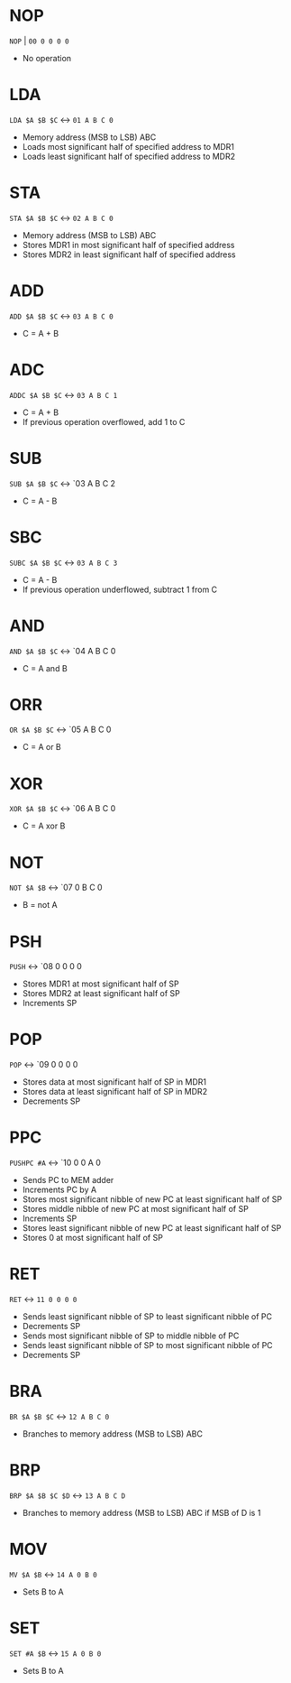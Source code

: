 # NOP
`NOP` | `00 0 0 0 0`
- No operation

# LDA
`LDA $A $B $C` <-> `01 A B C 0`
- Memory address (MSB to LSB) ABC
- Loads most significant half of specified address to MDR1
- Loads least significant half of specified address to MDR2

# STA
`STA $A $B $C` <-> `02 A B C 0`
- Memory address (MSB to LSB) ABC
- Stores MDR1 in most significant half of specified address
- Stores MDR2 in least significant half of specified address

# ADD
`ADD $A $B $C` <-> `03 A B C 0`
- C = A + B

# ADC
`ADDC $A $B $C` <-> `03 A B C 1`
- C = A + B
- If previous operation overflowed, add 1 to C

# SUB
`SUB $A $B $C` <-> `03 A B C 2
- C = A - B

# SBC
`SUBC $A $B $C` <-> `03 A B C 3`
- C = A - B
- If previous operation underflowed, subtract 1 from C

# AND
`AND $A $B $C` <-> `04 A B C 0
- C = A and B

# ORR
`OR $A $B $C` <-> `05 A B C 0
- C = A or B

# XOR
`XOR $A $B $C` <-> `06 A B C 0
- C = A xor B

# NOT
`NOT $A $B` <-> `07 0 B C 0
- B = not A

# PSH
`PUSH` <-> `08 0 0 0 0
- Stores MDR1 at most significant half of SP
- Stores MDR2 at least significant half of SP
- Increments SP

# POP
`POP` <-> `09 0 0 0 0
- Stores data at most significant half of SP in MDR1
- Stores data at least significant half of SP in MDR2
- Decrements SP

# PPC
`PUSHPC #A` <-> `10 0 0 A 0
- Sends PC to MEM adder
- Increments PC by A
- Stores most significant nibble of new PC at least significant half of SP
- Stores middle nibble of new PC at most significant half of SP
- Increments SP
- Stores least significant nibble of new PC at least significant half of SP
- Stores 0 at most significant half of SP

# RET
`RET` <-> `11 0 0 0 0`
- Sends least significant nibble of SP to least significant nibble of PC
- Decrements SP
- Sends most significant nibble of SP to middle nibble of PC
- Sends least significant nibble of SP to most significant  nibble of PC
- Decrements SP

# BRA
`BR $A $B $C` <-> `12 A B C 0`
- Branches to memory address (MSB to LSB) ABC

# BRP
`BRP $A $B $C $D` <-> `13 A B C D`
- Branches to memory address (MSB to LSB) ABC if MSB of D is 1

# MOV
`MV $A $B` <-> `14 A 0 B 0`
- Sets B to A


# SET
`SET #A $B` <-> `15 A 0 B 0`
- Sets B to A